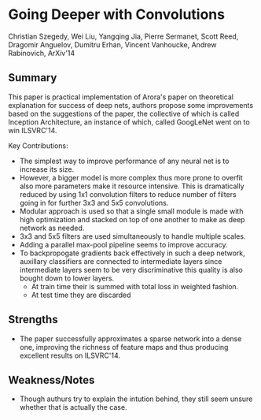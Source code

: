 # Going Deeper with Convolutions
Christian Szegedy, Wei Liu, Yangqing Jia, Pierre Sermanet, Scott Reed, Dragomir Anguelov, Dumitru Erhan, Vincent Vanhoucke, Andrew Rabinovich, ArXiv'14

## Summary
This paper is practical implementation of Arora's paper on theoretical explanation for success of deep nets, authors propose some improvements based on the suggestions of the paper, the collective of which is called Inception Architecture, an instance of which, called GoogLeNet went on to win ILSVRC'14.

Key Contributions:

- The simplest way to improve performance of any neural net is to increase its size.
- However, a bigger model is more complex thus more prone to overfit also more parameters make it resource intensive. This is dramatically reduced by using 1x1 convolution filters to reduce number of filters going in for further 3x3 and 5x5 convolutions.
- Modular approach is used so that a single small module is made with high optimization and stacked on top of one another to make as deep network as needed.
- 3x3 and 5x5 filters are used simultaneously to handle multiple scales.
- Adding a parallel max-pool pipeline seems to improve accuracy.
- To backpropogate gradients back effectively in such a deep network, auxillary classifiers are connected to intermediate layers since intermediate layers seem to be very discriminative this quality is also bought down to lower layers.
    - At train time their is summed with total loss in weighted fashion.
    - At test time they are discarded

## Strengths

- The paper successfully approximates a sparse network into a dense one, improving the richness of feature maps and thus producing excellent results on ILSVRC'14.

## Weakness/Notes

- Though authurs try to explain the intution behind, they still seem unsure whether that is actually the case.
